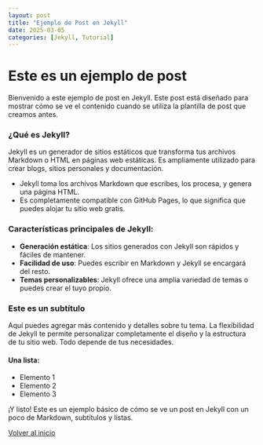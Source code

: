 ```yaml
---
layout: post
title: "Ejemplo de Post en Jekyll"
date: 2025-03-05
categories: [Jekyll, Tutorial]
---
```


# Este es un ejemplo de post

Bienvenido a este ejemplo de post en Jekyll. Este post está diseñado para mostrar cómo se ve el contenido cuando se utiliza la plantilla de post que creamos antes.

### ¿Qué es Jekyll?

Jekyll es un generador de sitios estáticos que transforma tus archivos Markdown o HTML en páginas web estáticas. Es ampliamente utilizado para crear blogs, sitios personales y documentación.

- Jekyll toma los archivos Markdown que escribes, los procesa, y genera una página HTML.
- Es completamente compatible con GitHub Pages, lo que significa que puedes alojar tu sitio web gratis.

### Características principales de Jekyll:
- **Generación estática**: Los sitios generados con Jekyll son rápidos y fáciles de mantener.
- **Facilidad de uso**: Puedes escribir en Markdown y Jekyll se encargará del resto.
- **Temas personalizables**: Jekyll ofrece una amplia variedad de temas o puedes crear el tuyo propio.

### Este es un subtítulo

Aquí puedes agregar más contenido y detalles sobre tu tema. La flexibilidad de Jekyll te permite personalizar completamente el diseño y la estructura de tu sitio web. Todo depende de tus necesidades.

#### Una lista:
- Elemento 1
- Elemento 2
- Elemento 3

¡Y listo! Este es un ejemplo básico de cómo se ve un post en Jekyll con un poco de Markdown, subtítulos y listas.

[Volver al inicio](#)
